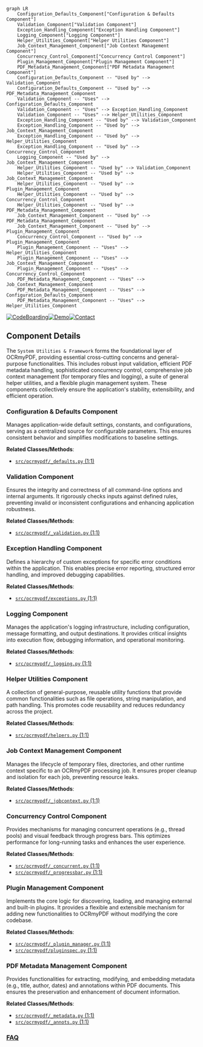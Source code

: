```mermaid
graph LR
    Configuration_Defaults_Component["Configuration & Defaults Component"]
    Validation_Component["Validation Component"]
    Exception_Handling_Component["Exception Handling Component"]
    Logging_Component["Logging Component"]
    Helper_Utilities_Component["Helper Utilities Component"]
    Job_Context_Management_Component["Job Context Management Component"]
    Concurrency_Control_Component["Concurrency Control Component"]
    Plugin_Management_Component["Plugin Management Component"]
    PDF_Metadata_Management_Component["PDF Metadata Management Component"]
    Configuration_Defaults_Component -- "Used by" --> Validation_Component
    Configuration_Defaults_Component -- "Used by" --> PDF_Metadata_Management_Component
    Validation_Component -- "Uses" --> Configuration_Defaults_Component
    Validation_Component -- "Uses" --> Exception_Handling_Component
    Validation_Component -- "Uses" --> Helper_Utilities_Component
    Exception_Handling_Component -- "Used by" --> Validation_Component
    Exception_Handling_Component -- "Used by" --> Job_Context_Management_Component
    Exception_Handling_Component -- "Used by" --> Helper_Utilities_Component
    Exception_Handling_Component -- "Used by" --> Concurrency_Control_Component
    Logging_Component -- "Used by" --> Job_Context_Management_Component
    Helper_Utilities_Component -- "Used by" --> Validation_Component
    Helper_Utilities_Component -- "Used by" --> Job_Context_Management_Component
    Helper_Utilities_Component -- "Used by" --> Plugin_Management_Component
    Helper_Utilities_Component -- "Used by" --> Concurrency_Control_Component
    Helper_Utilities_Component -- "Used by" --> PDF_Metadata_Management_Component
    Job_Context_Management_Component -- "Used by" --> PDF_Metadata_Management_Component
    Job_Context_Management_Component -- "Used by" --> Plugin_Management_Component
    Concurrency_Control_Component -- "Used by" --> Plugin_Management_Component
    Plugin_Management_Component -- "Uses" --> Helper_Utilities_Component
    Plugin_Management_Component -- "Uses" --> Job_Context_Management_Component
    Plugin_Management_Component -- "Uses" --> Concurrency_Control_Component
    PDF_Metadata_Management_Component -- "Uses" --> Job_Context_Management_Component
    PDF_Metadata_Management_Component -- "Uses" --> Configuration_Defaults_Component
    PDF_Metadata_Management_Component -- "Uses" --> Helper_Utilities_Component
```
[![CodeBoarding](https://img.shields.io/badge/Generated%20by-CodeBoarding-9cf?style=flat-square)](https://github.com/CodeBoarding/CodeBoarding)[![Demo](https://img.shields.io/badge/Try%20our-Demo-blue?style=flat-square)](https://www.codeboarding.org/demo)[![Contact](https://img.shields.io/badge/Contact%20us%20-%20contact@codeboarding.org-lightgrey?style=flat-square)](mailto:contact@codeboarding.org)

## Component Details

The `System Utilities & Framework` forms the foundational layer of OCRmyPDF, providing essential cross-cutting concerns and general-purpose functionalities. This includes robust input validation, efficient PDF metadata handling, sophisticated concurrency control, comprehensive job context management (for temporary files and logging), a suite of general helper utilities, and a flexible plugin management system. These components collectively ensure the application's stability, extensibility, and efficient operation.

### Configuration & Defaults Component
Manages application-wide default settings, constants, and configurations, serving as a centralized source for configurable parameters. This ensures consistent behavior and simplifies modifications to baseline settings.


**Related Classes/Methods**:

- <a href="https://github.com/ocrmypdf/OCRmyPDF/blob/master/src/ocrmypdf/_defaults.py#L1-L1" target="_blank" rel="noopener noreferrer">`src/ocrmypdf/_defaults.py` (1:1)</a>


### Validation Component
Ensures the integrity and correctness of all command-line options and internal arguments. It rigorously checks inputs against defined rules, preventing invalid or inconsistent configurations and enhancing application robustness.


**Related Classes/Methods**:

- <a href="https://github.com/ocrmypdf/OCRmyPDF/blob/master/src/ocrmypdf/_validation.py#L1-L1" target="_blank" rel="noopener noreferrer">`src/ocrmypdf/_validation.py` (1:1)</a>


### Exception Handling Component
Defines a hierarchy of custom exceptions for specific error conditions within the application. This enables precise error reporting, structured error handling, and improved debugging capabilities.


**Related Classes/Methods**:

- <a href="https://github.com/ocrmypdf/OCRmyPDF/blob/master/src/ocrmypdf/exceptions.py#L1-L1" target="_blank" rel="noopener noreferrer">`src/ocrmypdf/exceptions.py` (1:1)</a>


### Logging Component
Manages the application's logging infrastructure, including configuration, message formatting, and output destinations. It provides critical insights into execution flow, debugging information, and operational monitoring.


**Related Classes/Methods**:

- <a href="https://github.com/ocrmypdf/OCRmyPDF/blob/master/src/ocrmypdf/_logging.py#L1-L1" target="_blank" rel="noopener noreferrer">`src/ocrmypdf/_logging.py` (1:1)</a>


### Helper Utilities Component
A collection of general-purpose, reusable utility functions that provide common functionalities such as file operations, string manipulation, and path handling. This promotes code reusability and reduces redundancy across the project.


**Related Classes/Methods**:

- <a href="https://github.com/ocrmypdf/OCRmyPDF/blob/master/src/ocrmypdf/helpers.py#L1-L1" target="_blank" rel="noopener noreferrer">`src/ocrmypdf/helpers.py` (1:1)</a>


### Job Context Management Component
Manages the lifecycle of temporary files, directories, and other runtime context specific to an OCRmyPDF processing job. It ensures proper cleanup and isolation for each job, preventing resource leaks.


**Related Classes/Methods**:

- <a href="https://github.com/ocrmypdf/OCRmyPDF/blob/master/src/ocrmypdf/_jobcontext.py#L1-L1" target="_blank" rel="noopener noreferrer">`src/ocrmypdf/_jobcontext.py` (1:1)</a>


### Concurrency Control Component
Provides mechanisms for managing concurrent operations (e.g., thread pools) and visual feedback through progress bars. This optimizes performance for long-running tasks and enhances the user experience.


**Related Classes/Methods**:

- <a href="https://github.com/ocrmypdf/OCRmyPDF/blob/master/src/ocrmypdf/_concurrent.py#L1-L1" target="_blank" rel="noopener noreferrer">`src/ocrmypdf/_concurrent.py` (1:1)</a>
- <a href="https://github.com/ocrmypdf/OCRmyPDF/blob/master/src/ocrmypdf/_progressbar.py#L1-L1" target="_blank" rel="noopener noreferrer">`src/ocrmypdf/_progressbar.py` (1:1)</a>


### Plugin Management Component
Implements the core logic for discovering, loading, and managing external and built-in plugins. It provides a flexible and extensible mechanism for adding new functionalities to OCRmyPDF without modifying the core codebase.


**Related Classes/Methods**:

- <a href="https://github.com/ocrmypdf/OCRmyPDF/blob/master/src/ocrmypdf/_plugin_manager.py#L1-L1" target="_blank" rel="noopener noreferrer">`src/ocrmypdf/_plugin_manager.py` (1:1)</a>
- <a href="https://github.com/ocrmypdf/OCRmyPDF/blob/master/src/ocrmypdf/pluginspec.py#L1-L1" target="_blank" rel="noopener noreferrer">`src/ocrmypdf/pluginspec.py` (1:1)</a>


### PDF Metadata Management Component
Provides functionalities for extracting, modifying, and embedding metadata (e.g., title, author, dates) and annotations within PDF documents. This ensures the preservation and enhancement of document information.


**Related Classes/Methods**:

- <a href="https://github.com/ocrmypdf/OCRmyPDF/blob/master/src/ocrmypdf/_metadata.py#L1-L1" target="_blank" rel="noopener noreferrer">`src/ocrmypdf/_metadata.py` (1:1)</a>
- <a href="https://github.com/ocrmypdf/OCRmyPDF/blob/master/src/ocrmypdf/_annots.py#L1-L1" target="_blank" rel="noopener noreferrer">`src/ocrmypdf/_annots.py` (1:1)</a>




### [FAQ](https://github.com/CodeBoarding/GeneratedOnBoardings/tree/main?tab=readme-ov-file#faq)
